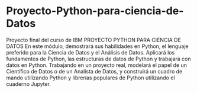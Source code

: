 # Proyecto-Python-para-ciencia-de-Datos
Proyecto final del curso de IBM PROYECTO PYTHON PARA CIENCIA DE DATOS
En este módulo, demostrará sus habilidades en Python, el lenguaje preferido para la Ciencia de Datos y el Análisis de Datos. Aplicará los fundamentos de Python, las estructuras de datos de Python y trabajará con datos en Python. Trabajando en un proyecto real, modelará el papel de un Científico de Datos o de un Analista de Datos, y construirá un cuadro de mando utilizando Python y librerías populares de Python utilizando el cuaderno Jupyter.
